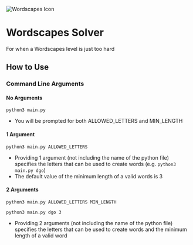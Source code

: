 ![Wordscapes Icon](https://github.com/user-attachments/assets/71c18749-e617-403f-a892-a5f7fa80b0cd)

# Wordscapes Solver 



For when a Wordscapes level is just too hard

## How to Use
### Command Line Arguments
#### No Arguments
```python3 main.py```
- You will be prompted for both ALLOWED_LETTERS and MIN_LENGTH

#### 1 Argument
```python3 main.py ALLOWED_LETTERS```

- Providing 1 argument (not including the name of the python file) specifies the letters that can be used to create words (e.g. `python3 main.py dgo`)
- The default value of the minimum length of a valid words is 3


#### 2 Arguments
```python3 main.py ALLOWED_LETTERS MIN_LENGTH```

```python3 main.py dgo 3```
- Providing 2 arguments (not including the name of the python file) specifies the letters that can be used to create words and the minimum length of a valid word
